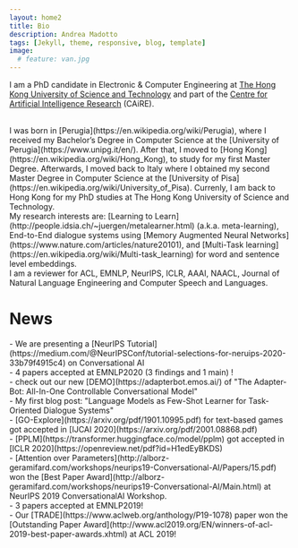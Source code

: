 ```yaml
---
layout: home2
title: Bio
description: Andrea Madotto
tags: [Jekyll, theme, responsive, blog, template]
image:
  # feature: van.jpg
---
```


I am a PhD candidate in Electronic & Computer Engineering at [The Hong Kong University of Science and Technology](www.ust.hk) and part of the [Centre for Artificial Intelligence Research](https://caire.ust.hk/) (CAiRE).

<br/>
I was born in [Perugia](https://en.wikipedia.org/wiki/Perugia), where I received my Bachelor’s Degree in Computer Science at the [University of Perugia](https://www.unipg.it/en/). After that, I moved to [Hong Kong](https://en.wikipedia.org/wiki/Hong_Kong), to study for my first Master Degree. Afterwards, I moved back to Italy  where I obtained my second Master Degree in Computer Science at the [University of Pisa](https://en.wikipedia.org/wiki/University_of_Pisa). Currenly, I am back to Hong Kong for my PhD studies at The Hong Kong University of Science and Technology.

<br/>
My research interests are: [Learning to Learn](http://people.idsia.ch/~juergen/metalearner.html) (a.k.a. meta-learning), End-to-End dialogue systems using [Memory Augmented Neural Networks](https://www.nature.com/articles/nature20101), and [Multi-Task learning](https://en.wikipedia.org/wiki/Multi-task_learning) for word and sentence level embeddings.

<br/>
I am a reviewer for ACL, EMNLP, NeurIPS, ICLR, AAAI, NAACL, Journal of Natural Language Engineering and Computer Speech and Languages.

<br/>

<h1>News</h1>
- We are presenting a [NeurIPS Tutorial](https://medium.com/@NeurIPSConf/tutorial-selections-for-neruips-2020-33b79f4915c4) on Conversational AI
<br/>
- 4 papers accepted at EMNLP2020 (3 findings and 1 main) !
<br/>
- check out our new [DEMO](https://adapterbot.emos.ai/) of "The Adapter-Bot: All-In-One Controllable Conversational Model"
<br/>
- My first blog post: "Language Models as Few-Shot Learner for Task-Oriented Dialogue Systems"
<br/>
- [GO-Explore](https://arxiv.org/pdf/1901.10995.pdf) for text-based games got accepted in [IJCAI 2020](https://arxiv.org/pdf/2001.08868.pdf)
<br/>
- [PPLM](https://transformer.huggingface.co/model/pplm) got accepted in [ICLR 2020](https://openreview.net/pdf?id=H1edEyBKDS)
<br/>
- [Attention over Parameters](http://alborz-geramifard.com/workshops/neurips19-Conversational-AI/Papers/15.pdf) won the [Best Paper Award](http://alborz-geramifard.com/workshops/neurips19-Conversational-AI/Main.html) at NeurIPS 2019 ConversationalAI Workshop. 
<br/>
- 3 papers accepted at EMNLP2019!
<br/>
- Our [TRADE](https://www.aclweb.org/anthology/P19-1078) paper won the [Outstanding Paper Award](http://www.acl2019.org/EN/winners-of-acl-2019-best-paper-awards.xhtml) at ACL 2019!


